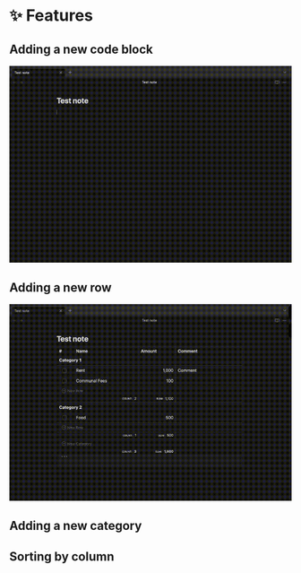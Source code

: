 # ✨ Features

## Adding a new code block

![adding-block](assets/adding-block.gif)

## Adding a new row

![adding-row](assets/adding-row.gif)

## Adding a new category

## Sorting by column
